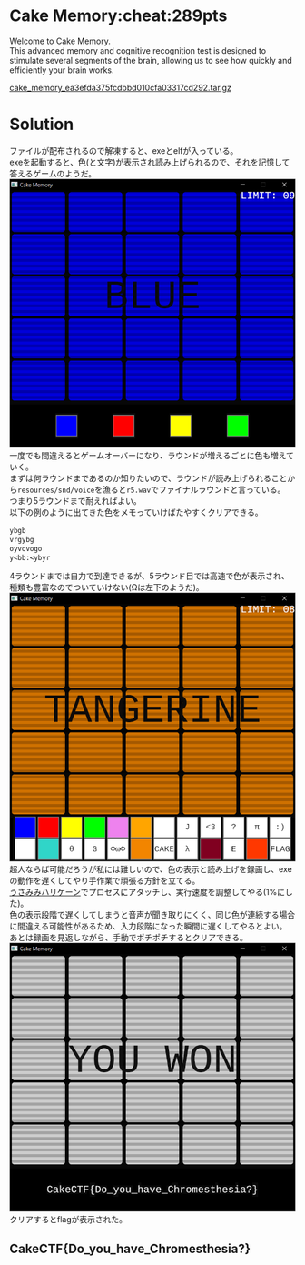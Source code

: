 # Cake Memory:cheat:289pts
Welcome to Cake Memory.  
This advanced memory and cognitive recognition test is designed to stimulate several segments of the brain, allowing us to see how quickly and efficiently your brain works.  

[cake_memory_ea3efda375fcdbbd010cfa03317cd292.tar.gz](cake_memory_ea3efda375fcdbbd010cfa03317cd292.tar.gz)  

# Solution
ファイルが配布されるので解凍すると、exeとelfが入っている。  
exeを起動すると、色(と文字)が表示され読み上げられるので、それを記憶して答えるゲームのようだ。  
![game.png](images/game.png)  
一度でも間違えるとゲームオーバーになり、ラウンドが増えるごとに色も増えていく。  
まずは何ラウンドまであるのか知りたいので、ラウンドが読み上げられることから`resources/snd/voice`を漁ると`r5.wav`でファイナルラウンドと言っている。  
つまり5ラウンドまで耐えればよい。  
以下の例のように出てきた色をメモっていけばたやすくクリアできる。  
```
ybgb
vrgybg
oyvovogo
y<bb:<ybyr
```
4ラウンドまでは自力で到達できるが、5ラウンド目では高速で色が表示され、種類も豊富なのでついていけない(Ωは左下のようだ)。  
![five.png](images/five.png)  
超人ならば可能だろうが私には難しいので、色の表示と読み上げを録画し、exeの動作を遅くしてやり手作業で頑張る方針を立てる。  
[うさみみハリケーン](https://www.vector.co.jp/soft/win95/prog/se375830.html)でプロセスにアタッチし、実行速度を調整してやる(1%にした)。  
色の表示段階で遅くしてしまうと音声が聞き取りにくく、同じ色が連続する場合に間違える可能性があるため、入力段階になった瞬間に遅くしてやるとよい。  
あとは録画を見返しながら、手動でポチポチするとクリアできる。  
![flag.png](images/flag.png)  
クリアするとflagが表示された。  

## CakeCTF{Do_you_have_Chromesthesia?}